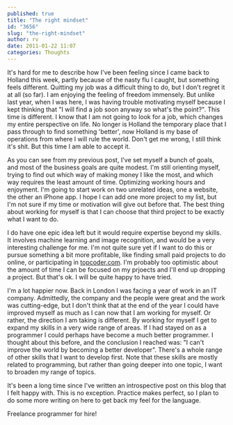 ```yaml
---
published: true
title: "The right mindset"
id: "3656"
slug: "the-right-mindset"
author: rv
date: 2011-01-22 11:07
categories: Thoughts
---
```

It's hard for me to describe how I've been feeling since I came back to Holland this week, partly because of the nasty flu I caught, but something feels different. Quitting my job was a difficult thing to do, but I don't regret it at all (so far). I am enjoying the feeling of freedom immensely. But unlike last year, when I was here, I was having trouble motivating myself because I kept thinking that "I will find a job soon anyway so what's the point?". This time is different. I know that I am not going to look for a job, which changes my entire perspective on life. No longer is Holland the temporary place that I pass through to find something 'better', now Holland is my base of operations from where I will rule the world. Don't get me wrong, I still think it's shit. But this time I am able to accept it.

As you can see from my previous post, I've set myself a bunch of goals, and most of the business goals are quite modest. I'm still orienting myself, trying to find out which way of making money I like the most, and which way requires the least amount of time. Optimizing working hours and enjoyment. I'm going to start work on two unrelated ideas, one a website, the other an iPhone app. I hope I can add one more project to my list, but I'm not sure if my time or motivation will give out before that. The best thing about working for myself is that I can choose that third project to be exactly what I want to do.

I do have one epic idea left but it would require expertise beyond my skills. It involves machine learning and image recognition, and would be a very interesting challenge for me. I'm not quite sure yet if I want to do this or pursue something a bit more profitable, like finding small paid projects to do online, or participating in <a href="http://www.topcoder.com/">topcoder.com</a>. I'm probably too optimistic about the amount of time I can be focused on my prjoects and I'll end up dropping a project. But that's ok. I will be quite happy to have tried.

I'm a lot happier now. Back in London I was facing a year of work in an IT company. Admittedly, the company and the people were great and the work was cutting-edge, but I don't think that at the end of the year I could have improved myself as much as I can now that I am working for myself. Or rather, the direction I am taking is different. By working for myself I get to expand my skills in a very wide range of areas. If I had stayed on as a programmer I could perhaps have become a much better programmer. I thought about this before, and the conclusion I reached was: "I can't improve the world by becoming a better developer". There's a whole range of other skills that I want to develop first. Note that these skills are mostly related to programming, but rather than going deeper into one topic, I want to broaden my range of topics.

It's been a long time since I've written an introspective post on this blog that I felt happy with. This is no exception. Practice makes perfect, so I plan to do some more writing on here to get back my feel for the language.

Freelance programmer for hire!

&nbsp;